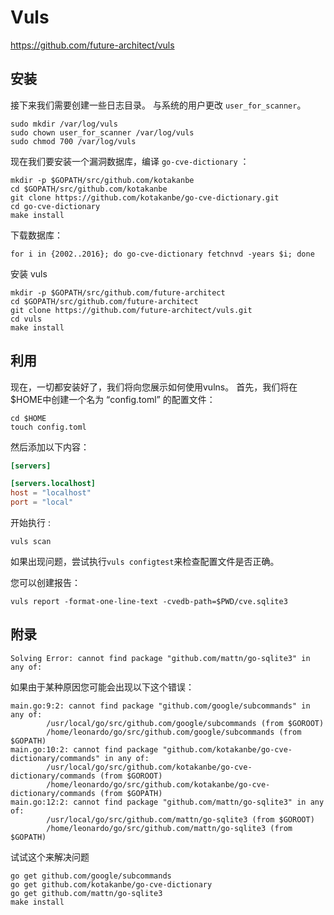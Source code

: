 # Vuls

https://github.com/future-architect/vuls

## 安装

接下来我们需要创建一些日志目录。 与系统的用户更改 `user_for_scanner`。

```shell
sudo mkdir /var/log/vuls
sudo chown user_for_scanner /var/log/vuls
sudo chmod 700 /var/log/vuls
```

现在我们要安装一个漏洞数据库，编译 `go-cve-dictionary` ：
```shell
mkdir -p $GOPATH/src/github.com/kotakanbe
cd $GOPATH/src/github.com/kotakanbe
git clone https://github.com/kotakanbe/go-cve-dictionary.git
cd go-cve-dictionary
make install
```

下载数据库：
```shell
for i in {2002..2016}; do go-cve-dictionary fetchnvd -years $i; done
```

安装 vuls
```shell
mkdir -p $GOPATH/src/github.com/future-architect
cd $GOPATH/src/github.com/future-architect
git clone https://github.com/future-architect/vuls.git
cd vuls
make install
```

## 利用

现在，一切都安装好了，我们将向您展示如何使用vulns。 首先，我们将在$HOME中创建一个名为 “config.toml” 的配置文件：

```shell
cd $HOME
touch config.toml
```

然后添加以下内容：
```toml
[servers]

[servers.localhost]
host = "localhost"
port = "local"
```

开始执行 :

```shell
vuls scan
```

如果出现问题，尝试执行`vuls configtest`来检查配置文件是否正确。

您可以创建报告：
```shell
vuls report -format-one-line-text -cvedb-path=$PWD/cve.sqlite3
```

## 附录

`Solving Error: cannot find package "github.com/mattn/go-sqlite3" in any of:`

如果由于某种原因您可能会出现以下这个错误：
```text
main.go:9:2: cannot find package "github.com/google/subcommands" in any of:
        /usr/local/go/src/github.com/google/subcommands (from $GOROOT)
        /home/leonardo/go/src/github.com/google/subcommands (from $GOPATH)
main.go:10:2: cannot find package "github.com/kotakanbe/go-cve-dictionary/commands" in any of:
        /usr/local/go/src/github.com/kotakanbe/go-cve-dictionary/commands (from $GOROOT)
        /home/leonardo/go/src/github.com/kotakanbe/go-cve-dictionary/commands (from $GOPATH)
main.go:12:2: cannot find package "github.com/mattn/go-sqlite3" in any of:
        /usr/local/go/src/github.com/mattn/go-sqlite3 (from $GOROOT)
        /home/leonardo/go/src/github.com/mattn/go-sqlite3 (from $GOPATH)
```
试试这个来解决问题
```shell
go get github.com/google/subcommands
go get github.com/kotakanbe/go-cve-dictionary
go get github.com/mattn/go-sqlite3
make install
```
